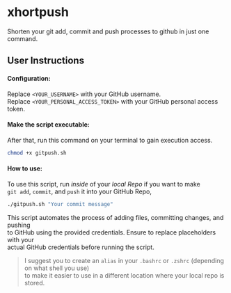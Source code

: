 # xhortpush
Shorten your git add, commit and push processes to github in just one command.

## User Instructions
#### Configuration:

Replace `<YOUR_USERNAME>` with your GitHub username.<br>
Replace `<YOUR_PERSONAL_ACCESS_TOKEN>` with your GitHub personal access token.<br>

#### Make the script executable:

After that, run this command on your terminal to gain execution access.
```bash
chmod +x gitpush.sh
```
#### How to use:

To use this script, run *inside* of your *local Repo* if you want to make<br>
 `git add`, `commit`, and `push` it into your GitHub Repo,
```bash
./gitpush.sh "Your commit message"
```
This script automates the process of adding files, committing changes, and pushing<br>
to GitHub using the provided credentials. Ensure to replace placeholders with your<br>
actual GitHub credentials before running the script.

> I suggest you to create an `alias` in your `.bashrc` or `.zshrc` (depending on what shell you use)<br>
to make it easier to use in a different location where your local repo is stored.
